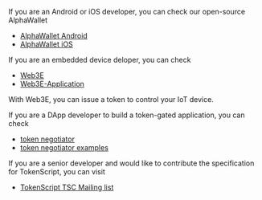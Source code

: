 If you are an Android or iOS developer, you can check our open-source AlphaWallet
- [AlphaWallet Android](https://github.com/AlphaWallet/alpha-wallet-android)
- [AlphaWallet iOS](https://github.com/AlphaWallet/alpha-wallet-ios)

If you are an embedded device deloper, you can check
- [Web3E](https://github.com/AlphaWallet/Web3E)
- [Web3E-Application](https://github.com/AlphaWallet/Web3E-Application)

With Web3E, you can issue a token to control your IoT device.

If you are a DApp developer to build a token-gated application, you can check
- [token negotiator](https://github.com/TokenScript/token-negotiator)
- [token negotiator examples](https://github.com/TokenScript/token-negotiator-examples)

If you are a senior developer and would like to contribute the specification for TokenScript, you can visit 
- [TokenScript TSC Mailing list](https://lists.oasis-open-projects.org/g/eea-cp-tokenscript)